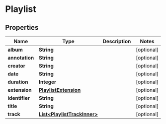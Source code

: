 

# Playlist


## Properties

| Name | Type | Description | Notes |
|------------ | ------------- | ------------- | -------------|
|**album** | **String** |  |  [optional] |
|**annotation** | **String** |  |  [optional] |
|**creator** | **String** |  |  [optional] |
|**date** | **String** |  |  [optional] |
|**duration** | **Integer** |  |  [optional] |
|**extension** | [**PlaylistExtension**](PlaylistExtension.md) |  |  [optional] |
|**identifier** | **String** |  |  [optional] |
|**title** | **String** |  |  [optional] |
|**track** | [**List&lt;PlaylistTrackInner&gt;**](PlaylistTrackInner.md) |  |  [optional] |



